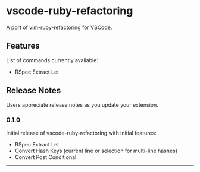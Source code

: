# vscode-ruby-refactoring

A port of [vim-ruby-refactoring](https://github.com/ecomba/vim-ruby-refactoring) for VSCode.

## Features

List of commands currently available:

- RSpec Extract Let

## Release Notes

Users appreciate release notes as you update your extension.

### 0.1.0

Initial release of vscode-ruby-refactoring with initial features:

- RSpec Extract Let
- Convert Hash Keys (current line or selection for multi-line hashes)
- Convert Post Conditional

---
